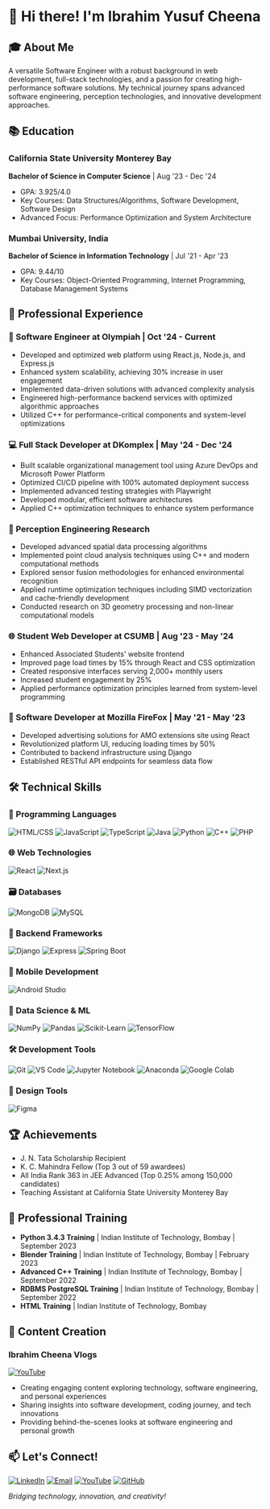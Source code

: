 # 👋 Hi there! I'm Ibrahim Yusuf Cheena

## 🎓 About Me
A versatile Software Engineer with a robust background in web development, full-stack technologies, and a passion for creating high-performance software solutions. My technical journey spans advanced software engineering, perception technologies, and innovative development approaches.

## 📚 Education
### California State University Monterey Bay
**Bachelor of Science in Computer Science** | Aug '23 - Dec '24
- GPA: 3.925/4.0
- Key Courses: Data Structures/Algorithms, Software Development, Software Design
- Advanced Focus: Performance Optimization and System Architecture

### Mumbai University, India
**Bachelor of Science in Information Technology** | Jul '21 - Apr '23
- GPA: 9.44/10
- Key Courses: Object-Oriented Programming, Internet Programming, Database Management Systems

## 💼 Professional Experience

### 🚀 Software Engineer at Olympiah | Oct '24 - Current
- Developed and optimized web platform using React.js, Node.js, and Express.js
- Enhanced system scalability, achieving 30% increase in user engagement
- Implemented data-driven solutions with advanced complexity analysis
- Engineered high-performance backend services with optimized algorithmic approaches
- Utilized C++ for performance-critical components and system-level optimizations

### 💻 Full Stack Developer at DKomplex | May '24 - Dec '24
- Built scalable organizational management tool using Azure DevOps and Microsoft Power Platform
- Optimized CI/CD pipeline with 100% automated deployment success
- Implemented advanced testing strategies with Playwright
- Developed modular, efficient software architectures
- Applied C++ optimization techniques to enhance system performance

### 🔬 Perception Engineering Research
- Developed advanced spatial data processing algorithms
- Implemented point cloud analysis techniques using C++ and modern computational methods
- Explored sensor fusion methodologies for enhanced environmental recognition
- Applied runtime optimization techniques including SIMD vectorization and cache-friendly development
- Conducted research on 3D geometry processing and non-linear computational models

### 🌐 Student Web Developer at CSUMB | Aug '23 - May '24
- Enhanced Associated Students' website frontend
- Improved page load times by 15% through React and CSS optimization
- Created responsive interfaces serving 2,000+ monthly users
- Increased student engagement by 25%
- Applied performance optimization principles learned from system-level programming

### 🦊 Software Developer at Mozilla FireFox | May '21 - May '23
- Developed advertising solutions for AMO extensions site using React
- Revolutionized platform UI, reducing loading times by 50%
- Contributed to backend infrastructure using Django
- Established RESTful API endpoints for seamless data flow

## 🛠️ Technical Skills

### 📝 Programming Languages
![HTML/CSS](https://img.shields.io/badge/-HTML/CSS-E34F26?style=flat-square&logo=html5&logoColor=white)
![JavaScript](https://img.shields.io/badge/-JavaScript-F7DF1E?style=flat-square&logo=javascript&logoColor=black)
![TypeScript](https://img.shields.io/badge/-TypeScript-3178C6?style=flat-square&logo=typescript&logoColor=white)
![Java](https://img.shields.io/badge/-Java-007396?style=flat-square&logo=java&logoColor=white)
![Python](https://img.shields.io/badge/-Python-3776AB?style=flat-square&logo=python&logoColor=white)
![C++](https://img.shields.io/badge/-C++11/14/17-00599C?style=flat-square&logo=c%2B%2B&logoColor=white)
![PHP](https://img.shields.io/badge/-PHP-777BB4?style=flat-square&logo=php&logoColor=white)

### 🌐 Web Technologies
![React](https://img.shields.io/badge/-React-61DAFB?style=flat-square&logo=react&logoColor=black)
![Next.js](https://img.shields.io/badge/-Next.js-000000?style=flat-square&logo=next.js&logoColor=white)

### 🗃️ Databases
![MongoDB](https://img.shields.io/badge/-MongoDB-47A248?style=flat-square&logo=mongodb&logoColor=white)
![MySQL](https://img.shields.io/badge/-MySQL-4479A1?style=flat-square&logo=mysql&logoColor=white)

### 🔧 Backend Frameworks
![Django](https://img.shields.io/badge/-Django-092E20?style=flat-square&logo=django&logoColor=white)
![Express](https://img.shields.io/badge/-Express-000000?style=flat-square&logo=express&logoColor=white)
![Spring Boot](https://img.shields.io/badge/-Spring%20Boot-6DB33F?style=flat-square&logo=spring-boot&logoColor=white)

### 📱 Mobile Development
![Android Studio](https://img.shields.io/badge/-Android%20Studio-3DDC84?style=flat-square&logo=android-studio&logoColor=white)

### 🤖 Data Science & ML
![NumPy](https://img.shields.io/badge/-NumPy-013243?style=flat-square&logo=numpy&logoColor=white)
![Pandas](https://img.shields.io/badge/-Pandas-150458?style=flat-square&logo=pandas&logoColor=white)
![Scikit-Learn](https://img.shields.io/badge/-Scikit--Learn-F7931E?style=flat-square&logo=scikit-learn&logoColor=white)
![TensorFlow](https://img.shields.io/badge/-TensorFlow-FF6F00?style=flat-square&logo=tensorflow&logoColor=white)

### 🛠️ Development Tools
![Git](https://img.shields.io/badge/-Git-F05032?style=flat-square&logo=git&logoColor=white)
![VS Code](https://img.shields.io/badge/-VS%20Code-007ACC?style=flat-square&logo=visual-studio-code&logoColor=white)
![Jupyter Notebook](https://img.shields.io/badge/-Jupyter-F37626?style=flat-square&logo=jupyter&logoColor=white)
![Anaconda](https://img.shields.io/badge/-Anaconda-44A833?style=flat-square&logo=anaconda&logoColor=white)
![Google Colab](https://img.shields.io/badge/-Google%20Colab-F9AB00?style=flat-square&logo=google-colab&logoColor=white)

### 🎨 Design Tools
![Figma](https://img.shields.io/badge/-Figma-F24E1E?style=flat-square&logo=figma&logoColor=white)

## 🏆 Achievements
- J. N. Tata Scholarship Recipient
- K. C. Mahindra Fellow (Top 3 out of 59 awardees)
- All India Rank 363 in JEE Advanced (Top 0.25% among 150,000 candidates)
- Teaching Assistant at California State University Monterey Bay

## 📜 Professional Training
- **Python 3.4.3 Training** | Indian Institute of Technology, Bombay | September 2023
- **Blender Training** | Indian Institute of Technology, Bombay | February 2023
- **Advanced C++ Training** | Indian Institute of Technology, Bombay | September 2022
- **RDBMS PostgreSQL Training** | Indian Institute of Technology, Bombay | September 2022
- **HTML Training** | Indian Institute of Technology, Bombay

## 🎥 Content Creation
### Ibrahim Cheena Vlogs
[![YouTube](https://img.shields.io/badge/-YouTube-FF0000?style=flat-square&logo=youtube&logoColor=white)](https://www.youtube.com/channel/UC1gA5de-JTDu3Rogp-f8UTA)
- Creating engaging content exploring technology, software engineering, and personal experiences
- Sharing insights into software development, coding journey, and tech innovations
- Providing behind-the-scenes looks at software engineering and personal growth

## 📫 Let's Connect!
[![LinkedIn](https://img.shields.io/badge/-LinkedIn-0077B5?style=flat-square&logo=linkedin&logoColor=white)](https://www.linkedin.com/in/ibrahimcheena/)
[![Email](https://img.shields.io/badge/-Email-D14836?style=flat-square&logo=gmail&logoColor=white)](mailto:ibrahimyusufcheena@gmail.com)
[![YouTube](https://img.shields.io/badge/-YouTube-FF0000?style=flat-square&logo=youtube&logoColor=white)](https://www.youtube.com/channel/UC1gA5de-JTDu3Rogp-f8UTA)
[![GitHub](https://img.shields.io/badge/-GitHub-181717?style=flat-square&logo=github&logoColor=white)](https://github.com/ibrahimcheena)

*Bridging technology, innovation, and creativity!*
